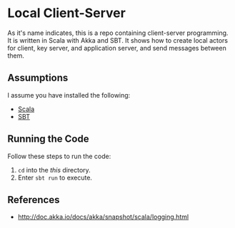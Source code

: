 Local Client-Server
===================

As it's name indicates, this is a repo containing client-server programming.
It is written in Scala with Akka and SBT. It shows how to create local actors 
for client, key server, and application server, and send messages between them.

Assumptions
-----------

I assume you have installed the following:
*  [Scala](http://www.scala-lang.org/download/)
*  [SBT](http://www.scala-sbt.org/download.html)

Running the Code
----------------

Follow these steps to run the code:
1. `cd` into the _this_ directory.
1. Enter `sbt run` to execute.

References
----------

*  http://doc.akka.io/docs/akka/snapshot/scala/logging.html

